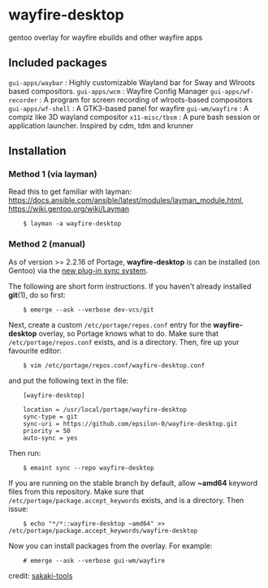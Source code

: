 # wayfire-desktop
gentoo overlay for wayfire ebuilds and other wayfire apps

## Included packages

`gui-apps/waybar`	: Highly customizable Wayland bar for Sway and Wlroots based compositors.
`gui-apps/wcm`		: Wayfire Config Manager
`gui-apps/wf-recorder`	: A program for screen recording of wlroots-based compositors
`gui-apps/wf-shell`	: A GTK3-based panel for wayfire
`gui-wm/wayfire`	: A compiz like 3D wayland compositor
`x11-misc/tbsm`		: A pure bash session or application launcher. Inspired by cdm, tdm and krunner

## Installation

### Method 1 (via layman)
Read this to get familiar with layman: https://docs.ansible.com/ansible/latest/modules/layman_module.html, https://wiki.gentoo.org/wiki/Layman

```
    $ layman -a wayfire-desktop
```

### Method 2 (manual)

As of version >= 2.2.16 of Portage, **wayfire-desktop** is can be installed (on Gentoo) via the [new plug-in sync system](https://wiki.gentoo.org/wiki/Project:Portage/Sync).

The following are short form instructions. If you haven't already installed **git**(1), do so first:
```
    $ emerge --ask --verbose dev-vcs/git 
```
Next, create a custom `/etc/portage/repos.conf` entry for the **wayfire-desktop** overlay, so Portage knows what to do. Make sure that `/etc/portage/repos.conf` exists, and is a directory. Then, fire up your favourite editor:
```
    $ vim /etc/portage/repos.conf/wayfire-desktop.conf
```
and put the following text in the file:
```
    [wayfire-desktop]

    location = /usr/local/portage/wayfire-desktop
    sync-type = git
    sync-uri = https://github.com/epsilon-0/wayfire-desktop.git
    priority = 50
    auto-sync = yes
```
Then run:
```
    $ emaint sync --repo wayfire-desktop
```
If you are running on the stable branch by default, allow **~amd64** keyword files from this repository. Make sure that `/etc/portage/package.accept_keywords` exists, and is a directory. Then issue:
```
    $ echo "*/*::wayfire-desktop ~amd64" >> /etc/portage/package.accept_keywords/wayfire-desktop
```
Now you can install packages from the overlay. For example:
```
    # emerge --ask --verbose gui-wm/wayfire
```

credit: [sakaki-tools](https://github.com/sakaki-/sakaki-tools)
